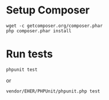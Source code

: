 # Setup Composer

    wget -c getcomposer.org/composer.phar
    php composer.phar install

# Run tests

    phpunit test

or

    vendor/EHER/PHPUnit/phpunit.php test
